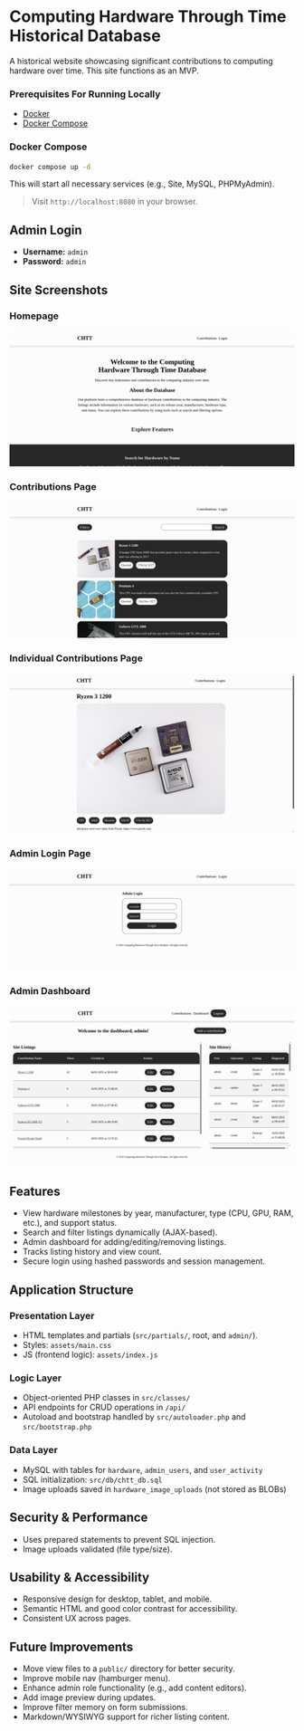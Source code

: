 # Computing Hardware Through Time Historical Database

A historical website showcasing significant contributions to computing hardware over time. This site functions as an MVP.

### Prerequisites For Running Locally
- [Docker](https://www.docker.com/get-started)
- [Docker Compose](https://docs.docker.com/compose/)

### Docker Compose

```bash
docker compose up -d
```

This will start all necessary services (e.g., Site, MySQL, PHPMyAdmin).

> Visit `http://localhost:8080` in your browser.

## Admin Login 

- **Username:** `admin`  
- **Password:** `admin`  

## Site Screenshots

### Homepage

![Homepage](/assets/homepage.png)

### Contributions Page

![Contributions](/assets/contributions.png)

### Individual Contributions Page

![Individual Contribution](/assets/individual.png)

### Admin Login Page

![Admin Login](/assets/login.png)

### Admin Dashboard

![Admin Dashboard](/assets/dashboard.png)

## Features

- View hardware milestones by year, manufacturer, type (CPU, GPU, RAM, etc.), and support status.
- Search and filter listings dynamically (AJAX-based).
- Admin dashboard for adding/editing/removing listings.
- Tracks listing history and view count.
- Secure login using hashed passwords and session management.

## Application Structure

### Presentation Layer
- HTML templates and partials (`src/partials/`, root, and `admin/`).
- Styles: `assets/main.css`
- JS (frontend logic): `assets/index.js`

### Logic Layer
- Object-oriented PHP classes in `src/classes/`
- API endpoints for CRUD operations in `/api/`
- Autoload and bootstrap handled by `src/autoloader.php` and `src/bootstrap.php`

### Data Layer
- MySQL with tables for `hardware`, `admin_users`, and `user_activity`
- SQL initialization: `src/db/chtt_db.sql`
- Image uploads saved in `hardware_image_uploads` (not stored as BLOBs)

## Security & Performance
- Uses prepared statements to prevent SQL injection.
- Image uploads validated (file type/size).

## Usability & Accessibility
- Responsive design for desktop, tablet, and mobile.
- Semantic HTML and good color contrast for accessibility.
- Consistent UX across pages.

## Future Improvements
- Move view files to a `public/` directory for better security.
- Improve mobile nav (hamburger menu).
- Enhance admin role functionality (e.g., add content editors).
- Add image preview during updates.
- Improve filter memory on form submissions.
- Markdown/WYSIWYG support for richer listing content.
